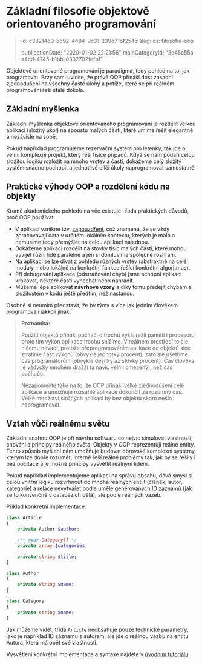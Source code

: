 Základní filosofie objektově orientovaného programování
=======================================================

> id: c38214d9-8c92-4484-9c31-239d716f2545
> slug:
> 	cs: filosofie-oop
> 
> publicationDate: "2020-01-02 22:21:56"
> mainCategoryId: "3e45c55a-a4cd-4745-b1bb-0332702fefbf"

Objektově orientované programování je paradigma, tedy pohled na to, jak programovat. Brzy sami uvidíte, že právě OOP přináší dost zásadní zjednodušení na všechny časté úlohy a potíže, které se při reálném programování řeší stále dokola.

Základní myšlenka
-----------------

Základní myšlenka objektově orientovaného programování je rozdělit velkou aplikaci (složitý úkol) na spoustu malých částí, které umíme řešit elegantně a nezávisle na sobě.

Pokud například programujeme rezervační systém pro letenky, tak jde o velmi komplexní projekt, který řeší tisíce případů. Když se nám podaří celou složitou logiku rozložit na mnoho vrstev a částí, dokážeme celý složitý systém snadno pochopit a jednotlivé dílčí úkoly naprogramovat samostatně.

Praktické výhody OOP a rozdělení kódu na objekty
------------------------------------------------

Kromě akademického pohledu na věc existuje i řada praktických důvodů, proč OOP používat:

- V aplikaci vznikne tzv. <a href="/zapouzdreni">zapouzdření</a>, což znamená, že se vždy zpracovávají data v určitém lokálním kontextu, kterých je málo a nemusíme tedy přemýšlet na celou aplikací najednou.
- Dokážeme aplikaci rozdělit na stovky tisíc malých částí, které mohou vyvíjet různí lidé paralelně a jen si domluvíme společné rozhraní.
- Na aplikaci se lze dívat z pohledu různých vrstev (abstraktně na celé moduly, nebo lokálně na konkrétní funkce řešící konkrétní algoritmus).
- Při debugování aplikace (odstraňování chyb) jsme schopni aplikaci krokovat, některé části vynechat nebo nahradit.
- Můžeme lépe aplikovat **návrhové vzory** a díky tomu předejít chybám a složitostem v kódu ještě předtím, než nastanou.

Osobně si neumím představit, že by týmy s více jak jedním člověkem programovali jakkoli jinak.

> **Poznámka:**
>
> Použití objektů přináší počítači o trochu vyšší režii paměti i procesoru, proto tím výkon aplikace trochu snížíme. V reálném prostředí to ale ničemu nevadí, protože přeprogramováním aplikace do objektů sice ztratíme část výkonu (obvykle jednotky procent), zato ale ušetříme čas programátorům (obvykle desítky až stovky procent). Čas člověka je vždycky mnohem dražší (a navíc velmi omezený), než čas počítače.
>
> Nezapomeňte také na to, že OOP přináší velké zjednodušení celé aplikace a umožňuje rozsáhlé aplikace dokončit za rozumný čas. Velké množství složitých aplikací by bez objektů skoro nešlo naprogramovat.

Vztah vůči reálnému světu
-------------------------

Základní snahou OOP je při návrhu softwaru co nejvíc simulovat vlastnosti, chování a principy reálného světa. Objekty v OOP reprezentují reálné entity. Tento způsob myšlení nám umožňuje budovat obrovské komplexní systémy, kterým lze dobře rozumět, interně řeší reálné problémy tak, jak by se řešily i bez počítače a je možné principy vysvětlit reálným lidem.

Pokud například implementujeme aplikaci na správu obsahu, dává smysl si celou vnitřní logiku rozvrhnout do mnoha reálných entiít (článek, autor, kategorie) a relace nevytvářet podle uměle generovaných ID záznamů (jak se to konvenčně v databázích dělá), ale podle reálných vazeb.

Příklad konkrétní implementace:

```php
class Article
{
    private Author $author;

    /** @var Category[] */
    private array $categories;

    private string $title;
}

class Author
{
    private string $name;
}

class Category
{
    private string $name;
}
```

Jak můžeme vidět, třída `Article` neobsahuje pouze technické parametry, jako je například ID záznamu s autorem, ale jde o reálnou vazbu na entitu Autora, která má opět své vlastnosti.

Vysvětlení konkrétní implementace a syntaxe najdete v <a href="/uvod-do-oop">úvodním tutoriálu</a>.
